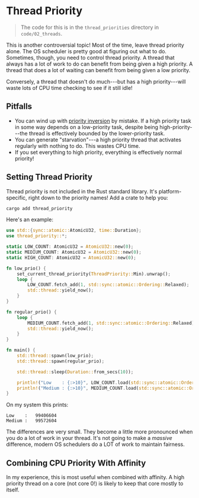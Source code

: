 # Thread Priority

> The code for this is in the `thread_priorities` directory in `code/02_threads`.

This is another controversial topic! Most of the time, leave thread priority alone. The OS scheduler is pretty good at figuring out what to do. Sometimes, though, you need to control thread priority. A thread that always has a lot of work to do can benefit from being given a high priority. A thread that does a lot of waiting can benefit from being given a low priority.

Conversely, a thread that doesn't do much---but has a high priority---will waste lots of CPU time checking to see if it still idle!

## Pitfalls

* You can wind up with [priority inversion](https://en.wikipedia.org/wiki/Priority_inversion) by mistake. If a high priority task in some way depends on a low-priority task, despite being high-priority---the thread is effectively bounded by the lower-priority task.
* You can generate "starvation"---a high priority thread that activates regularly with nothing to do. This wastes CPU time.
* If you set everything to high priority, everything is effectively normal priority!

## Setting Thread Priority

Thread priority is not included in the Rust standard library. It's platform-specific, right down to the priority names! Add a crate to help you:

```bash
cargo add thread_priority
```

Here's an example:

```rust
use std::{sync::atomic::AtomicU32, time::Duration};
use thread_priority::*;

static LOW_COUNT: AtomicU32 = AtomicU32::new(0);
static MEDIUM_COUNT: AtomicU32 = AtomicU32::new(0);
static HIGH_COUNT: AtomicU32 = AtomicU32::new(0);

fn low_prio() {
    set_current_thread_priority(ThreadPriority::Min).unwrap();
    loop {
        LOW_COUNT.fetch_add(1, std::sync::atomic::Ordering::Relaxed);
        std::thread::yield_now();
    }
}

fn regular_prio() {
    loop {
        MEDIUM_COUNT.fetch_add(1, std::sync::atomic::Ordering::Relaxed);
        std::thread::yield_now();
    }
}

fn main() {
    std::thread::spawn(low_prio);
    std::thread::spawn(regular_prio);

    std::thread::sleep(Duration::from_secs(10));

    println!("Low    : {:>10}", LOW_COUNT.load(std::sync::atomic::Ordering::Relaxed));
    println!("Medium : {:>10}", MEDIUM_COUNT.load(std::sync::atomic::Ordering::Relaxed));
}
```

On my system this prints:

```
Low    :   99406604
Medium :   99572604
```

The differences are very small. They become a little more pronounced when you do a lot of work in your thread. It's not going to make a *massive* difference, modern OS schedulers do a LOT of work to maintain fairness.

## Combining CPU Priority With Affinity

In my experience, this is most useful when combined with affinity. A high priority thread on a core (not core 0!) is likely to keep that core mostly to itself.
